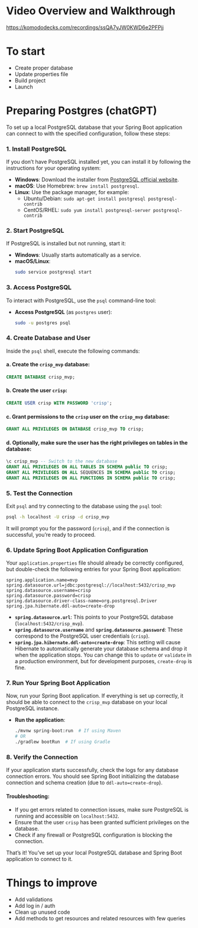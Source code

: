 # Video Overview and Walkthrough
https://komododecks.com/recordings/ssQA7yJW0KWD6e2PFPjj

# To start
- Create proper database
- Update properties file
- Build project
- Launch

# Preparing Postgres (chatGPT)
To set up a local PostgreSQL database that your Spring Boot application can connect to with the specified configuration, follow these steps:

### 1. **Install PostgreSQL**
If you don’t have PostgreSQL installed yet, you can install it by following the instructions for your operating system:

- **Windows**: Download the installer from [PostgreSQL official website](https://www.postgresql.org/download/windows/).
- **macOS**: Use Homebrew: `brew install postgresql`.
- **Linux**: Use the package manager, for example:
    - Ubuntu/Debian: `sudo apt-get install postgresql postgresql-contrib`
    - CentOS/RHEL: `sudo yum install postgresql-server postgresql-contrib`

### 2. **Start PostgreSQL**
If PostgreSQL is installed but not running, start it:
- **Windows**: Usually starts automatically as a service.
- **macOS/Linux**:
  ```bash
  sudo service postgresql start
  ```

### 3. **Access PostgreSQL**
To interact with PostgreSQL, use the `psql` command-line tool:
- **Access PostgreSQL** (as `postgres` user):
  ```bash
  sudo -u postgres psql
  ```

### 4. **Create Database and User**

Inside the `psql` shell, execute the following commands:

#### a. Create the `crisp_mvp` database:
```sql
CREATE DATABASE crisp_mvp;
```

#### b. Create the user `crisp`:
```sql
CREATE USER crisp WITH PASSWORD 'crisp';
```

#### c. Grant permissions to the `crisp` user on the `crisp_mvp` database:
```sql
GRANT ALL PRIVILEGES ON DATABASE crisp_mvp TO crisp;
```

#### d. Optionally, make sure the user has the right privileges on tables in the database:
```sql
\c crisp_mvp -- Switch to the new database
GRANT ALL PRIVILEGES ON ALL TABLES IN SCHEMA public TO crisp;
GRANT ALL PRIVILEGES ON ALL SEQUENCES IN SCHEMA public TO crisp;
GRANT ALL PRIVILEGES ON ALL FUNCTIONS IN SCHEMA public TO crisp;
```

### 5. **Test the Connection**
Exit `psql` and try connecting to the database using the `psql` tool:
```bash
psql -h localhost -U crisp -d crisp_mvp
```
It will prompt you for the password (`crisp`), and if the connection is successful, you’re ready to proceed.

### 6. **Update Spring Boot Application Configuration**

Your `application.properties` file should already be correctly configured, but double-check the following entries for your Spring Boot application:

```properties
spring.application.name=mvp
spring.datasource.url=jdbc:postgresql://localhost:5432/crisp_mvp
spring.datasource.username=crisp
spring.datasource.password=crisp
spring.datasource.driver-class-name=org.postgresql.Driver
spring.jpa.hibernate.ddl-auto=create-drop
```

- **`spring.datasource.url`**: This points to your PostgreSQL database (`localhost:5432/crisp_mvp`).
- **`spring.datasource.username`** and **`spring.datasource.password`**: These correspond to the PostgreSQL user credentials (`crisp`).
- **`spring.jpa.hibernate.ddl-auto=create-drop`**: This setting will cause Hibernate to automatically generate your database schema and drop it when the application stops. You can change this to `update` or `validate` in a production environment, but for development purposes, `create-drop` is fine.

### 7. **Run Your Spring Boot Application**

Now, run your Spring Boot application. If everything is set up correctly, it should be able to connect to the `crisp_mvp` database on your local PostgreSQL instance.

- **Run the application**:
  ```bash
  ./mvnw spring-boot:run  # If using Maven
  # OR
  ./gradlew bootRun  # If using Gradle
  ```

### 8. **Verify the Connection**
If your application starts successfully, check the logs for any database connection errors. You should see Spring Boot initializing the database connection and schema creation (due to `ddl-auto=create-drop`).

#### Troubleshooting:
- If you get errors related to connection issues, make sure PostgreSQL is running and accessible on `localhost:5432`.
- Ensure that the user `crisp` has been granted sufficient privileges on the database.
- Check if any firewall or PostgreSQL configuration is blocking the connection.

That’s it! You’ve set up your local PostgreSQL database and Spring Boot application to connect to it.


# Things to improve

- Add validations
- Add log in / auth
- Clean up unused code
- Add methods to get resources and related resources with few queries